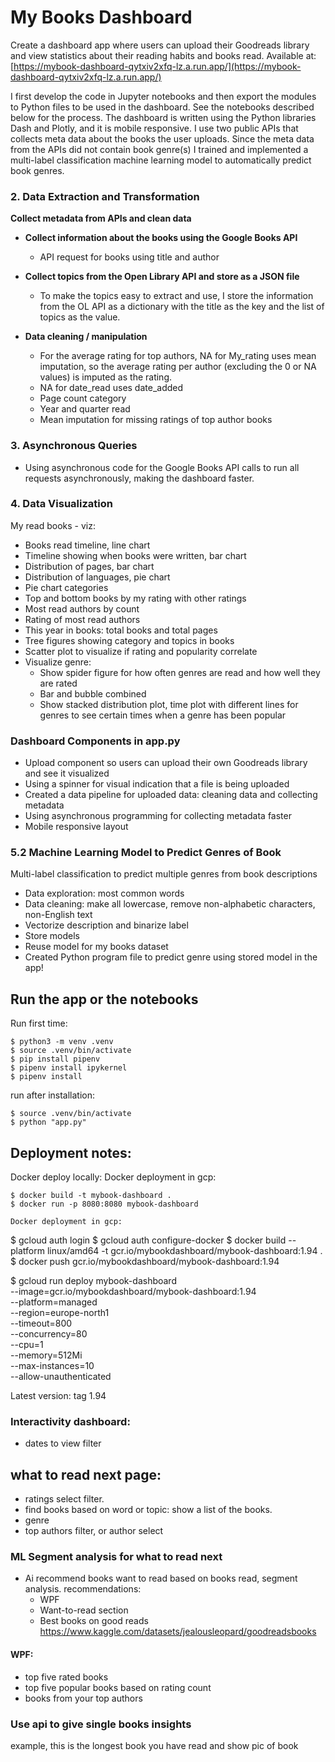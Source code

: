 # My Books Dashboard

Create a dashboard app where users can upload their Goodreads library and view statistics about their reading habits and books read. Available at: [https://mybook-dashboard-qytxiv2xfq-lz.a.run.app/](https://mybook-dashboard-qytxiv2xfq-lz.a.run.app/)

I first develop the code in Jupyter notebooks and then export the modules to Python files to be used in the dashboard. See the notebooks described below for the process. The dashboard is written using the Python libraries Dash and Plotly, and it is mobile responsive. I use two public APIs that collects meta data about the books the user uploads. Since the meta data from the APIs did not contain book genre(s) I trained and implemented a multi-label classification machine learning model to automatically predict book genres. 

### 2. Data Extraction and Transformation

**Collect metadata from APIs and clean data**

- **Collect information about the books using the Google Books API**
    - API request for books using title and author

- **Collect topics from the Open Library API and store as a JSON file**
    - To make the topics easy to extract and use, I store the information from the OL API as a dictionary with the title as the key and the list of topics as the value.

- **Data cleaning / manipulation**
    - For the average rating for top authors, NA for My_rating uses mean imputation, so the average rating per author (excluding the 0 or NA values) is imputed as the rating.
    - NA for date_read uses date_added
    - Page count category
    - Year and quarter read
    - Mean imputation for missing ratings of top author books

### 3. Asynchronous Queries

- Using asynchronous code for the Google Books API calls to run all requests asynchronously, making the dashboard faster.

### 4. Data Visualization

My read books - viz:
- Books read timeline, line chart
- Timeline showing when books were written, bar chart
- Distribution of pages, bar chart
- Distribution of languages, pie chart
- Pie chart categories
- Top and bottom books by my rating with other ratings
- Most read authors by count
- Rating of most read authors
- This year in books: total books and total pages
- Tree figures showing category and topics in books
- Scatter plot to visualize if rating and popularity correlate
- Visualize genre:
    - Show spider figure for how often genres are read and how well they are rated
    - Bar and bubble combined
    - Show stacked distribution plot, time plot with different lines for genres to see certain times when a genre has been popular

### Dashboard Components in app.py

- Upload component so users can upload their own Goodreads library and see it visualized
- Using a spinner for visual indication that a file is being uploaded
- Created a data pipeline for uploaded data: cleaning data and collecting metadata
- Using asynchronous programming for collecting metadata faster
- Mobile responsive layout

### 5.2 Machine Learning Model to Predict Genres of Book

Multi-label classification to predict multiple genres from book descriptions
- Data exploration: most common words
- Data cleaning: make all lowercase, remove non-alphabetic characters, non-English text
- Vectorize description and binarize label
- Store models
- Reuse model for my books dataset
- Created Python program file to predict genre using stored model in the app!



## Run the app or the notebooks 
Run first time: 
```
$ python3 -m venv .venv
$ source .venv/bin/activate 
$ pip install pipenv
$ pipenv install ipykernel
$ pipenv install 
```

run after installation: 
```
$ source .venv/bin/activate
$ python "app.py"
```

## Deployment notes: 
Docker deploy locally: 
Docker deployment in gcp: 
```
$ docker build -t mybook-dashboard . 
$ docker run -p 8080:8080 mybook-dashboard 

Docker deployment in gcp: 
```
$ gcloud auth login
$ gcloud auth configure-docker
$ docker build --platform linux/amd64 -t gcr.io/mybookdashboard/mybook-dashboard:1.94 .
$ docker push gcr.io/mybookdashboard/mybook-dashboard:1.94

$ gcloud run deploy mybook-dashboard \
      --image=gcr.io/mybookdashboard/mybook-dashboard:1.94 \
      --platform=managed \
      --region=europe-north1 \
      --timeout=800 \
      --concurrency=80 \
      --cpu=1 \
      --memory=512Mi \
      --max-instances=10 \
      --allow-unauthenticated

Latest version: tag 1.94

### Interactivity dashboard:
- dates to view filter 

## what to read next page: 
- ratings select filter.  
- find books based on word or topic: show a list of the books. 
- genre
- top authors filter, or author select 

### ML Segment analysis for what to read next 
- Ai recommend books want to read based on books read, segment analysis. 
recommendations: 
    - WPF
    - Want-to-read section
    - Best books on good reads https://www.kaggle.com/datasets/jealousleopard/goodreadsbooks

#### WPF: 
- top five rated books 
- top five popular books based on rating count
- books from your top authors


### Use api to give single books insights
 example, this is the longest book you have read and show pic of book